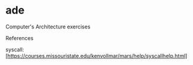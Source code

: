 # ade
Computer's Architecture exercises

References

syscall: 
[https://courses.missouristate.edu/kenvollmar/mars/help/syscallhelp.html]

